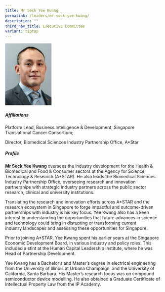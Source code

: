```yaml
---
title: Mr Seck Yee Kwang
permalink: /leaders/mr-seck-yee-kwang/
description: ""
third_nav_title: Executive Committee
variant: tiptap
---
```

<div class="isomer-image-wrapper">
<img style="width:150px" height="auto" width="100%" src="/images/Leaders/mr-seck-yee-kwang.png">
</div>
<h5>Affiliations</h5>
<p>Platform Lead, Business Intelligence &amp; Development, Singapore Translational
Cancer Consortium;&nbsp;</p>
<p>Director, Biomedical Sciences Industry Partnership Office, A*Star</p>
<h5>Profile</h5>
<p><strong>Mr Seck Yee Kwang </strong>oversees the industry development for
the Health &amp; Biomedical and Food &amp; Consumer sectors at the Agency
for Science, Technology &amp; Research (A*STAR). He also leads the Biomedical
Sciences Industry Partnership Office, overseeing research and innovation
partnerships with strategic industry partners across the public sector
research, clinical and university institutions.&nbsp;</p>
<p>Translating the research and innovation efforts across A*STAR and the
research ecosystem in Singapore to forge impactful and outcome-driven partnerships
with industry is his key focus. Yee Kwang&nbsp;also has a keen interest
in understanding the opportunities that future advances in science and
technology could bring in disrupting or transforming current industry&nbsp;landscapes
and&nbsp;assessing these opportunities for Singapore.&nbsp;</p>
<p>Prior to joining A*STAR, Yee Kwang spent his earlier years at the Singapore
Economic Development Board, in various industry and policy roles. This
included a stint at the Human Capital Leadership Institute, where he was
Head of Partnership Development.&nbsp;</p>
<p>Yee Kwang has a&nbsp;Bachelor’s&nbsp;and Master’s degree in electrical
engineering from the University of Illinois at Urbana Champaign, and the
University of California, Santa Barbara. His Master’s research focus was
on compound semiconductor device modelling. He also obtained a Graduate
Certificate of Intellectual Property Law from the IP Academy.</p>